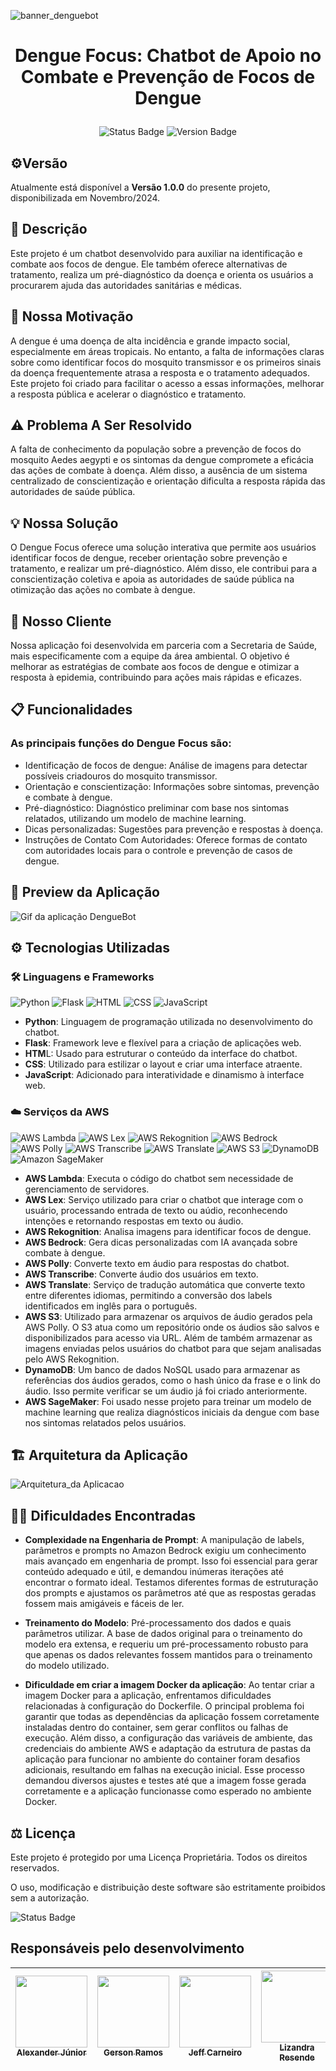 ![banner_denguebot](https://github.com/user-attachments/assets/6683707b-dafc-43d4-b498-14879a4cfea3)

# <p align="center">Dengue Focus: Chatbot de Apoio no Combate e Prevenção de Focos de Dengue

<p align="center">
<img src="https://badgen.net/badge/STATUS/CONCLUÍDO/green?icon=github" alt="Status Badge"/>
  <img src="https://badgen.net/badge/Version/1.0.0/blue?icon=github" alt="Version Badge"/>
</p>

## ⚙️Versão

Atualmente está disponível a **Versão 1.0.0** do presente projeto, disponibilizada em Novembro/2024.

## 📝 Descrição
Este projeto é um chatbot desenvolvido para auxiliar na identificação e combate aos focos de dengue. Ele também oferece alternativas de tratamento, realiza um pré-diagnóstico da doença e orienta os usuários a procurarem ajuda das autoridades sanitárias e médicas.

## 💪 Nossa Motivação
A dengue é uma doença de alta incidência e grande impacto social, especialmente em áreas tropicais. No entanto, a falta de informações claras sobre como identificar focos do mosquito transmissor e os primeiros sinais da doença frequentemente atrasa a resposta e o tratamento adequados. Este projeto foi criado para facilitar o acesso a essas informações, melhorar a resposta pública e acelerar o diagnóstico e tratamento.

## ⚠️ Problema A Ser Resolvido
A falta de conhecimento da população sobre a prevenção de focos do mosquito Aedes aegypti e os sintomas da dengue compromete a eficácia das ações de combate à doença. Além disso, a ausência de um sistema centralizado de conscientização e orientação dificulta a resposta rápida das autoridades de saúde pública.

## 💡 Nossa Solução
O Dengue Focus oferece uma solução interativa que permite aos usuários identificar focos de dengue, receber orientação sobre prevenção e tratamento, e realizar um pré-diagnóstico. Além disso, ele contribui para a conscientização coletiva e apoia as autoridades de saúde pública na otimização das ações no combate à dengue.

## 👥 Nosso Cliente
Nossa aplicação foi desenvolvida em parceria com a Secretaria de Saúde, mais especificamente com a equipe da área ambiental. O objetivo é melhorar as estratégias de combate aos focos de dengue e otimizar a resposta à epidemia, contribuindo para ações mais rápidas e eficazes.

## 📋 Funcionalidades

### **As principais funções do Dengue Focus são**:

- Identificação de focos de dengue: Análise de imagens para detectar possíveis criadouros do mosquito transmissor.
- Orientação e conscientização: Informações sobre sintomas, prevenção e combate à dengue.
- Pré-diagnóstico: Diagnóstico preliminar com base nos sintomas relatados, utilizando um modelo de machine learning.
- Dicas personalizadas: Sugestões para prevenção e respostas à doença.
- Instruções de Contato Com Autoridades: Oferece formas de contato com autoridades locais para o controle e prevenção de casos de dengue.

## 👀 Preview da Aplicação
![Gif da aplicação DengueBot](https://github.com/user-attachments/assets/df937324-45af-41ae-bac1-c2db0dd5605c)


## ⚙️ Tecnologias Utilizadas

### 🛠️ Linguagens e Frameworks<br>
![Python](https://img.shields.io/badge/Python-3776AB?style=for-the-badge&logo=python&logoColor=white) ![Flask](https://img.shields.io/badge/Flask-000000?style=for-the-badge&logo=flask&logoColor=white) ![HTML](https://img.shields.io/badge/HTML-E34F26?style=for-the-badge&logo=html5&logoColor=white) ![CSS](https://img.shields.io/badge/CSS-1572B6?style=for-the-badge&logo=css3&logoColor=white) ![JavaScript](https://img.shields.io/badge/JavaScript-F7DF1E?style=for-the-badge&logo=javascript&logoColor=black)

- **Python**: Linguagem de programação utilizada no desenvolvimento do chatbot.
- **Flask**: Framework leve e flexível para a criação de aplicações web.
- **HTM**L: Usado para estruturar o conteúdo da interface do chatbot.
- **CSS**: Utilizado para estilizar o layout e criar uma interface atraente.
- **JavaScript**: Adicionado para interatividade e dinamismo à interface web.

### ☁️ Serviços da AWS <br>
![AWS Lambda](https://img.shields.io/badge/AWS%20Lambda-F7B93E?style=for-the-badge&logo=amazonaws&logoColor=black) ![AWS Lex](https://img.shields.io/badge/AWS%20Lex-1A73E8?style=for-the-badge&logo=amazonaws&logoColor=white) ![AWS Rekognition](https://img.shields.io/badge/AWS%20Rekognition-00C7B7?style=for-the-badge&logo=amazonaws&logoColor=white) ![AWS Bedrock](https://img.shields.io/badge/AWS%20Bedrock-663399?style=for-the-badge&logo=amazonaws&logoColor=white) ![AWS Polly](https://img.shields.io/badge/AWS%20Polly-5E60CE?style=for-the-badge&logo=amazonaws&logoColor=white) ![AWS Transcribe](https://img.shields.io/badge/AWS%20Transcribe-FF6F61?style=for-the-badge&logo=amazonaws&logoColor=white) ![AWS Translate](https://img.shields.io/badge/AWS%20Translate-2EB67D?style=for-the-badge&logo=amazonaws&logoColor=white) ![AWS S3](https://img.shields.io/badge/AWS%20S3-569A31?style=for-the-badge&logo=amazonaws&logoColor=white) ![DynamoDB](https://img.shields.io/badge/DynamoDB-4053D6?style=for-the-badge&logo=amazondynamodb&logoColor=white) ![Amazon SageMaker](https://img.shields.io/badge/Amazon%20SageMaker-FF9900?style=for-the-badge&logo=amazon-aws&logoColor=white)

- **AWS Lambda**: Executa o código do chatbot sem necessidade de gerenciamento de servidores.
- **AWS Lex**: Serviço utilizado para criar o chatbot que interage com o usuário, processando entrada de texto ou aúdio, reconhecendo intenções e retornando respostas em texto ou áudio.
- **AWS Rekognition**: Analisa imagens para identificar focos de dengue.
- **AWS Bedrock**: Gera dicas personalizadas com IA avançada sobre combate à dengue.
- **AWS Polly**: Converte texto em áudio para respostas do chatbot.
- **AWS Transcribe**: Converte áudio dos usuários em texto.
- **AWS Translate**: Serviço de tradução automática que converte texto entre diferentes idiomas, permitindo a conversão dos labels identificados em inglês para o português.
- **AWS S3**: Utilizado para armazenar os arquivos de áudio gerados pela AWS Polly. O S3 atua como um repositório onde os áudios são salvos e disponibilizados para acesso via URL. Além de também armazenar as imagens enviadas pelos usuários do chatbot para que sejam analisadas pelo AWS Rekognition.
- **DynamoDB**: Um banco de dados NoSQL usado para armazenar as referências dos áudios gerados, como o hash único da frase e o link do áudio. Isso permite verificar se um áudio já foi criado anteriormente.
- **AWS SageMaker**: Foi usado nesse projeto para treinar um modelo de machine learning que realiza diagnósticos iniciais da dengue com base nos sintomas relatados pelos usuários. 

## 🏗️ Arquitetura da Aplicação

![Arquitetura_da Aplicacao](https://github.com/user-attachments/assets/a55899d8-510c-4ecc-87f0-611aecf00d00)

## 😵‍💫 Dificuldades Encontradas

- **Complexidade na Engenharia de Prompt**: A manipulação de labels, parâmetros e prompts no Amazon Bedrock exigiu um conhecimento mais avançado em engenharia de prompt. Isso foi essencial para gerar conteúdo adequado e útil, e demandou inúmeras iterações até encontrar o formato ideal. Testamos diferentes formas de estruturação dos prompts e ajustamos os parâmetros até que as respostas geradas fossem mais amigáveis e fáceis de ler. <br>

- **Treinamento do Modelo**: Pré-processamento dos dados e quais parâmetros utilizar. A base de dados original para o treinamento do modelo era extensa, e requeriu um pré-processamento robusto para que apenas os dados relevantes fossem mantidos para o treinamento do modelo utilizado.

- **Dificuldade em criar a imagem Docker da aplicação**: Ao tentar criar a imagem Docker para a aplicação, enfrentamos dificuldades relacionadas à configuração do Dockerfile. O principal problema foi garantir que todas as dependências da aplicação fossem corretamente instaladas dentro do container, sem gerar conflitos ou falhas de execução. Além disso, a configuração das variáveis de ambiente, das credenciais do ambiente AWS e adaptação da estrutura de pastas da aplicação para funcionar no ambiente do container foram desafios adicionais, resultando em falhas na execução inicial. Esse processo demandou diversos ajustes e testes até que a imagem fosse gerada corretamente e a aplicação funcionasse como esperado no ambiente Docker.

## ⚖️ Licença
Este projeto é protegido por uma Licença Proprietária. Todos os direitos reservados.

O uso, modificação e distribuição deste software são estritamente proibidos sem a autorização.

<img src="https://badgen.net/badge/License/Proprietary License/gray?icon=github" alt="Status Badge"/>

## Responsáveis pelo desenvolvimento

 | [<img loading="lazy" src="https://avatars.githubusercontent.com/u/109036881?v=4" width=115><br><sub>Alexander Júnior</sub>](https://github.com/alexanderjr02) |  [<img loading="lazy" src="https://avatars.githubusercontent.com/u/64118446?v=4" width=115><br><sub>Gerson Ramos</sub>](https://github.com/gersonlramos) |  [<img loading="lazy" src="https://avatars.githubusercontent.com/u/173846137?v=4" width=115><br><sub>Jeff Carneiro</sub>](https://github.com/j3ffcarneiro) |  [<img loading="lazy" src="https://avatars.githubusercontent.com/u/173844938?v=4" width=115><br><sub>Lizandra Resende</sub>](https://github.com/ResendeLiz) | [<img loading="lazy" src="https://avatars.githubusercontent.com/u/101699095?v=4" width=115><br><sub>Nathalia Reis</sub>](https://github.com/NathaliaOSReis)
| :---: | :---: | :---: | :---: | :---: |

